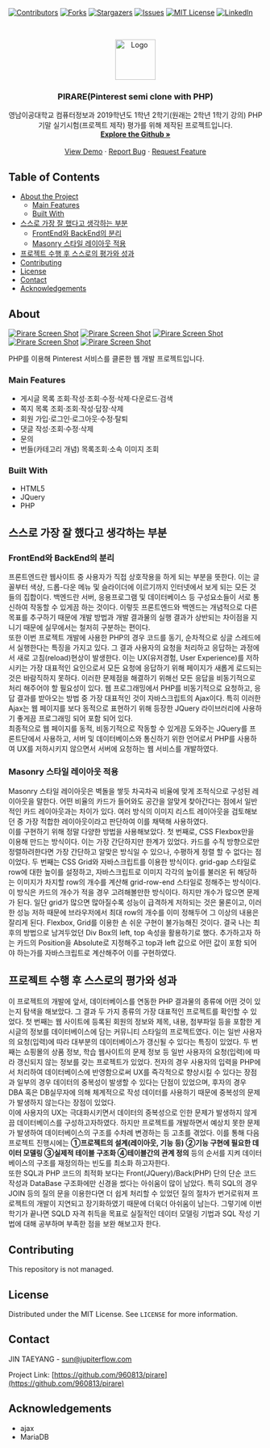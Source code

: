 [![Contributors][contributors-shield]][contributors-url]
[![Forks][forks-shield]][forks-url]
[![Stargazers][stars-shield]][stars-url]
[![Issues][issues-shield]][issues-url]
[![MIT License][license-shield]][license-url]
[![LinkedIn][linkedin-shield]][linkedin-url]



<!-- PROJECT LOGO -->
<br />
<p align="center">
  <a href="https://github.com/960813/pirare">
    <img src="https://github.com/960813/pirare/blob/master/_data/README.png?raw=true" alt="Logo" width="80" height="80">
  </a>

  <h3 align="center">PIRARE(Pinterest semi clone with PHP)</h3>

  <p align="center">
    영남이공대학교 컴퓨터정보과 2019학년도 1학년 2학기(원래는 2학년 1학기 강의) PHP 기말 실기시험(프로젝트 제작) 평가를 위해 제작된 프로젝트입니다.    
    <br />
    <a href="https://github.com/960813/pirare"><strong>Explore the Github »</strong></a>
    <br />
    <br />
    <a href="https://pirare.jupiterflow.com/">View Demo</a>
    ·
    <a href="https://github.com/960813/pirare/issues">Report Bug</a>
    ·
    <a href="https://github.com/960813/pirare/issues">Request Feature</a>
  </p>
</p>


<!-- TABLE OF CONTENTS -->
## Table of Contents

* [About the Project](#about)
  * [Main Features](#main-features)
  * [Built With](#built-With)
* [스스로 가장 잘 했다고 생각하는 부분](#스스로-가장-잘-했다고-생각하는-부분)
  * [FrontEnd와 BackEnd의 분리](#frontend와-backend의-분리)
  * [Masonry 스타일 레이아웃 적용](#masonry-스타일-레이아웃-적용)
* [프로젝트 수행 후 스스로의 평가와 성과](#프로젝트-수행-후-스스로의-평가와-성과)
* [Contributing](#contributing)
* [License](#license)
* [Contact](#contact)
* [Acknowledgements](#acknowledgements)



<!-- ABOUT THE PROJECT -->
## About
[![Pirare Screen Shot](https://github.com/960813/pirare/blob/master/_data/001.png?raw=true)](https://jupiterflow.com/project/3)
[![Pirare Screen Shot](https://github.com/960813/pirare/blob/master/_data/002.png?raw=true)](https://jupiterflow.com/project/3)
[![Pirare Screen Shot](https://github.com/960813/pirare/blob/master/_data/003.png?raw=true)](https://jupiterflow.com/project/3)
[![Pirare Screen Shot](https://github.com/960813/pirare/blob/master/_data/004.png?raw=true)](https://jupiterflow.com/project/3)
[![Pirare Screen Shot](https://github.com/960813/pirare/blob/master/_data/005.png?raw=true)](https://jupiterflow.com/project/3)

PHP를 이용해 Pinterest 서비스를 클론한 웹 개발 프로젝트입니다.

### Main Features
* 게시글 목록 조회·작성·조회·수정·삭제·다운로드·검색
* 쪽지 목록 조회·조회·작성·답장·삭제
* 회원 가입·로그인·로그아웃·수정·탈퇴
* 댓글 작성·조회·수정·삭제
* 문의
* 번들(카테고리 개념) 목록조회·소속 이미지 조회

### Built With
* HTML5
* JQuery
* PHP

## 스스로 가장 잘 했다고 생각하는 부분
### FrontEnd와 BackEnd의 분리
프론트엔드란 웹사이트 중 사용자가 직접 상호작용을 하게 되는 부분을 뜻한다. 이는 글꼴부터 색상, 드롭-다운 메뉴 및
슬라이더에 이르기까지 인터넷에서 보게 되는 모든 것들의 집합이다. 백엔드란 서버, 응용프로그램 및 데이터베이스 등
구성요소들이 서로 통신하여 작동할 수 있게끔 하는 것이다. 이렇듯 프론트엔드와 백엔드는 개념적으로 다른 목표를 추구하기
때문에 개발 방법과 개발 결과물의 실행 결과가 상반되는 차이점을 지니기 때문에 실무에서는 철저히 구분하는 편이다.  
또한 이번 프로젝트 개발에 사용한 PHP의 경우 코드를 동기, 순차적으로 싱글 스레드에서 실행한다는 특징을 가지고 있다.
그 결과 사용자의 요청을 처리하고 응답하는 과정에서 새로 고침(reload)현상이 발생한다. 이는 UX(유저경험, User
Experience)를 저하시키는 가장 대표적인 요인으로서 모든 요청에 응답하기 위해 페이지가 새롭게 로드되는 것은 바람직하지
못하다. 이러한 문제점을 해결하기 위해선 모든 응답을 비동기적으로 처리 해주어야 할 필요성이 있다. 웹 프로그래밍에서
PHP를 비동기적으로 요청하고, 응답 결과를 받아오는 방법 중 가장 대표적인 것이 자바스크립트의 Ajax이다. 특히 이러한
Ajax는 웹 페이지를 보다 동적으로 표현하기 위해 등장한 JQuery 라이브러리에 사용하기 좋게끔 프로그래밍 되어 포함 되어
있다.  
최종적으로 웹 페이지를 동적, 비동기적으로 작동할 수 있게끔 도와주는 JQuery를 프론트단에서 사용하고, 서버 및
데이터베이스와 통신하기 위한 언어로서 PHP를 사용하여 UX를 저하시키지 않으면서 서버에 요청하는 웹 서비스를
개발하였다.

### Masonry 스타일 레이아웃 적용
Masonry 스타일 레이아웃은 벽돌을 쌓듯 차곡차곡 비율에 맞게 조적식으로 구성된 레이아웃을 말한다. 어떤 비율의 카드가
들어와도 공간을 알맞게 찾아간다는 점에서 일반적인 카드 레이아웃과는 차이가 있다. 여러 방식의 이미지 리스트 레이아웃을
검토해보던 중 가장 적합한 레이아웃이라고 판단하여 이를 채택해 사용하였다.  
이를 구현하기 위해 정말 다양한 방법을 사용해보았다. 첫 번째로, CSS Flexbox만을 이용해 만드는 방식이다. 이는 가장
간단하지만 한계가 있었다. 카드를 수직 방향으로만 정렬하려한다면 가장 간단하고 알맞은 방식일 수 있으나, 수평하게 정렬
할 수 없다는 점이었다. 두 번째는 CSS Grid와 자바스크립트를 이용한 방식이다. grid-gap 스타일로 row에 대한 높이를
설정하고, 자바스크립트로 이미지 각각의 높이를 불러온 뒤 해당하는 이미지가 차지할 row의 개수를 계산해 grid-row-end
스타일로 정해주는 방식이다. 이 방식은 카드의 개수가 적을 경우 고려해볼만한 방식이다. 하지만 개수가 많으면 문제가 된다.
일단 grid가 많으면 많아질수록 성능이 급격하게 저하되는 것은 물론이고, 이러한 성능 저하 때문에 브라우저에서 최대 row의
개수를 이미 정해두어 그 이상의 내용은 잘리게 된다. Flexbox, Grid를 이용한 손 쉬운 구현이 불가능해진 것이다. 결국 나는
최후의 방법으로 남겨두었던 Div Box의 left, top 속성을 활용하기로 했다. 추가하고자 하는 카드의 Position을 Absolute로
지정해주고 top과 left 값으로 어떤 값이 포함 되어야 하는가를 자바스크립트로 계산해주어 이를 구현하였다.

<!-- USAGE EXAMPLES -->
## 프로젝트 수행 후 스스로의 평가와 성과
이 프로젝트의 개발에 앞서, 데이터베이스를 연동한 PHP 결과물의 종류에 어떤 것이 있는지 탐색을 해보았다. 그 결과 두
가지 종류의 가장 대표적인 프로젝트를 확인할 수 있었다. 첫 번째는 웹 사이트에 등록된 회원의 정보와 제목, 내용, 첨부파일
등을 포함한 게시글의 정보를 데이터베이스에 담는 커뮤니티 스타일의 프로젝트였다. 이는 일반 사용자의 요청(입력)에 따라
대부분의 데이터베이스가 갱신될 수 있다는 특징이 있었다. 두 번째는 쇼핑몰의 상품 정보, 학습 웹사이트의 문제 정보 등 일반
사용자의 요청(입력)에 따라 갱신되지 않는 정보를 갖는 프로젝트가 있었다. 전자의 경우 사용자의 입력을 PHP에서 처리하여
데이터베이스에 반영함으로써 UX를 즉각적으로 향상시킬 수 있다는 장점과 일부의 경우 데이터의 중복성이 발생할 수 있다는
단점이 있었으며, 후자의 경우 DBA 혹은 DB실무자에 의해 체계적으로 작성 데이터를 사용하기 때문에 중복성의 문제가
발생하지 않는다는 장점이 있었다.  
이에 사용자의 UX는 극대화시키면서 데이터의 중복성으로 인한 문제가 발생하지 않게끔 데이터베이스를 구성하고자하였다.
하지만 프로젝트를 개발하면서 예상치 못한 문제가 발생하여 데이터베이스의 구조를 수차례 변경하는 등 고초를 겪었다. 이를
통해 다음 프로젝트 진행시에는 **①프로젝트의 설계(레이아웃, 기능 등) ②기능 구현에 필요한 데이터 모델링 ③실제적 테이블
구조화 ④테이블간의 관계 정의** 등의 순서를 지켜 데이터베이스의 구조를 재정의하는 빈도를 최소화 하고자한다.  
또한 SQL과 PHP 코드의 최적화 보다는 Front(JQuery)/Back(PHP) 단의 단순 코드 작성과 DataBase 구조화에만 신경을
썼다는 아쉬움이 많이 남았다. 특히 SQL의 경우 JOIN 등의 질의 문을 이용한다면 더 쉽게 처리할 수 있었던 질의 절차가
번거로워져 프로젝트의 개발이 지연되고 장기화하였기 때문에 더욱더 아쉬움이 남는다. 그렇기에 이번 학기가 끝나면 SQLD
자격 취득을 목표로 실질적인 데이터 모델링 기법과 SQL 작성 기법에 대해 공부하며 부족한 점을 보완 해보고자 한다.

<!-- CONTRIBUTING -->
## Contributing
This repository is not managed.

<!-- LICENSE -->
## License
Distributed under the MIT License. See `LICENSE` for more information.

<!-- CONTACT -->
## Contact
JIN TAEYANG - sun@jupiterflow.com

Project Link: [https://github.com/960813/pirare](https://github.com/960813/pirare)


<!-- Acknowledgements -->
## Acknowledgements
* ajax
* MariaDB



<!-- MARKDOWN LINKS & IMAGES -->
<!-- https://www.markdownguide.org/basic-syntax/#reference-style-links -->
[contributors-shield]: https://img.shields.io/github/contributors/960813/pirare?style=flat-square
[contributors-url]: https://github.com/960813/pirare/graphs/contributors

[forks-shield]: https://img.shields.io/github/forks/960813/pirare?style=flat-square
[forks-url]: https://github.com/960813/pirare/network/members

[stars-shield]: https://img.shields.io/github/stars/960813/pirare?style=flat-square
[stars-url]: https://github.com/960813/pirare/stargazers

[issues-shield]: https://img.shields.io/github/issues/960813/pirare?style=flat-square
[issues-url]: https://github.com/960813/pirare/issues

[license-shield]: https://img.shields.io/github/license/960813/pirare?style=flat-square
[license-url]: https://github.com/960813/pirare/blob/master/LICENSE

[linkedin-shield]: https://img.shields.io/badge/-LinkedIn-black.svg?style=flat-square&logo=linkedin&colorB=555
[linkedin-url]: https://linkedin.com/in/jupiterflow

[product-screenshot]: https://github.com/960813/pirare/blob/master/_data/000.png?raw=true